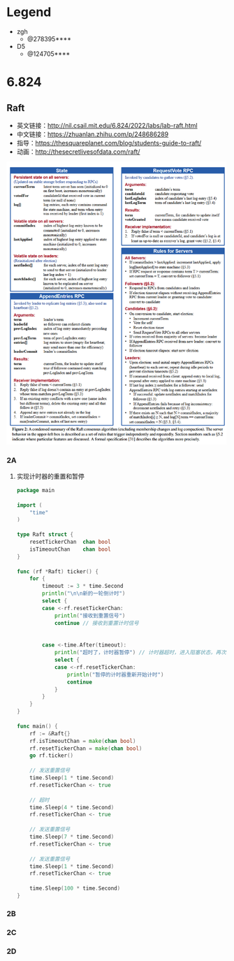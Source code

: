 # Legend
* zgh
    * @278395****
* D5
    * @124705****

# 6.824
## Raft
* 英文链接：http://nil.csail.mit.edu/6.824/2022/labs/lab-raft.html
* 中文链接：https://zhuanlan.zhihu.com/p/248686289 
* 指导：https://thesquareplanet.com/blog/students-guide-to-raft/
* 动画：http://thesecretlivesofdata.com/raft/

![alt text](assets/image.png)

### 2A
1. 实现计时器的重置和暂停
    ```go
    package main

    import (
        "time"
    )

    type Raft struct {
        resetTickerChan  chan bool
        isTimeoutChan    chan bool
    }

    func (rf *Raft) ticker() {
        for {
            timeout := 3 * time.Second
            println("\n\n新的一轮倒计时")
            select {
            case <-rf.resetTickerChan:
                println("接收到重置信号")
                continue // 接收到重置计时信号


            case <-time.After(timeout):
                println("超时了，计时器暂停") // 计时器超时，进入阻塞状态，再次收到重置计时信号则重新开始计时
                select {
                case <-rf.resetTickerChan:
                    println("暂停的计时器重新开始计时")
                    continue
                }
            }
        }
    }

    func main() {
        rf := &Raft{}
        rf.isTimeoutChan = make(chan bool)
        rf.resetTickerChan = make(chan bool)
        go rf.ticker()

        // 发送重置信号
        time.Sleep(1 * time.Second)
        rf.resetTickerChan <- true

        // 超时
        time.Sleep(4 * time.Second)
        rf.resetTickerChan <- true

        // 发送重置信号
        time.Sleep(7 * time.Second)
        rf.resetTickerChan <- true

        // 发送重置信号
        time.Sleep(1 * time.Second)
        rf.resetTickerChan <- true

        time.Sleep(100 * time.Second)
    }
    ```
### 2B
### 2C
### 2D
